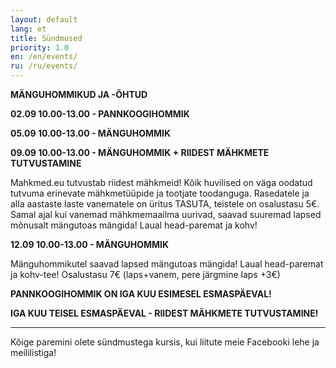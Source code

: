 ```yaml
---
layout: default
lang: et
title: Sündmused
priority: 1.0
en: /en/events/
ru: /ru/events/
---
```


**MÄNGUHOMMIKUD JA -ÕHTUD**

**02.09 10.00-13.00 - PANNKOOGIHOMMIK**

**05.09 10.00-13.00 - MÄNGUHOMMIK**

**09.09 10.00-13.00 - MÄNGUHOMMIK + RIIDEST MÄHKMETE TUTVUSTAMINE**

Mahkmed.eu tutvustab riidest mähkmeid! Kõik huvilised on väga oodatud tutvuma erinevate mähkmetüüpide ja tootjate toodanguga. Rasedatele ja alla aastaste laste vanematele on üritus TASUTA, teistele on osalustasu 5€. Samal ajal kui vanemad mähkmemaailma uurivad, saavad suuremad lapsed mõnusalt mängutoas mängida! Laual head-paremat ja kohv!

**12.09 10.00-13.00 - MÄNGUHOMMIK**

Mänguhommikutel saavad lapsed mängutoas mängida! Laual head-paremat ja kohv-tee!
Osalustasu 7€ (laps+vanem, pere järgmine laps +3€)


**PANNKOOGIHOMMIK ON IGA KUU ESIMESEL ESMASPÄEVAL!**

**IGA KUU TEISEL ESMASPÄEVAL - RIIDEST MÄHKMETE TUTVUSTAMINE!**

***

Kõige paremini olete sündmustega kursis, kui liitute meie Facebooki lehe ja meililistiga!
